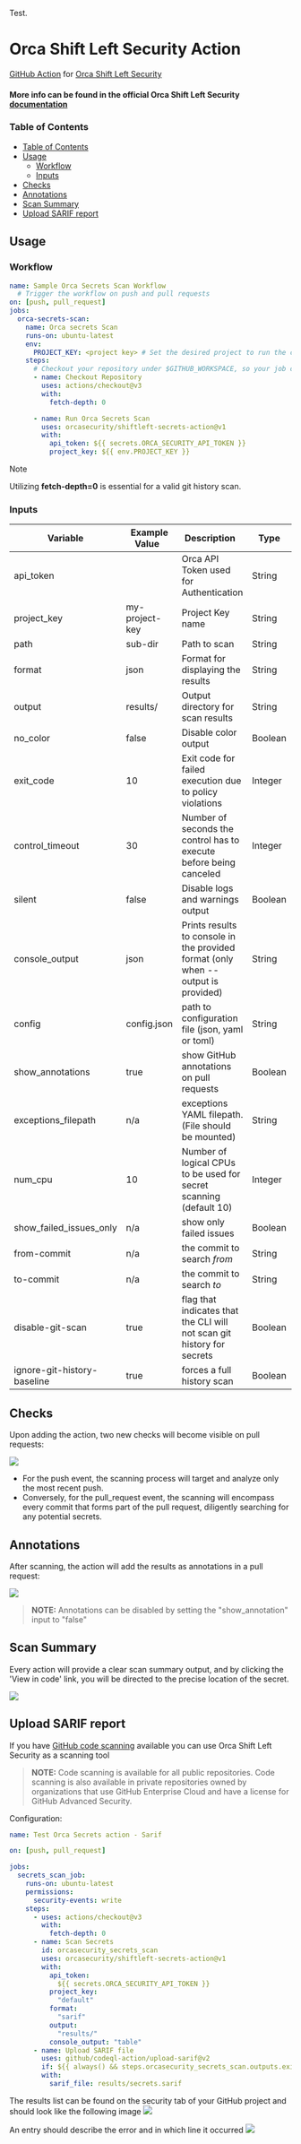 Test.

# Orca Shift Left Security Action

[GitHub Action](https://github.com/features/actions)
for [Orca Shift Left Security](https://orca.security/solutions/shift-left-security/)

#### More info can be found in the official Orca Shift Left Security<a href="https://docs.orcasecurity.io/v1/docs/shift-left-security"> documentation</a>



### Table of Contents
  - [Table of Contents](#table-of-contents)
  - [Usage](#usage)
    - [Workflow](#workflow)
    - [Inputs](#inputs)
  - [Checks](#checks)
  - [Annotations](#annotations)
  - [Scan Summary](#scan-summary)
  - [Upload SARIF report](#upload-sarif-report)


## Usage

### Workflow

```yaml
name: Sample Orca Secrets Scan Workflow
  # Trigger the workflow on push and pull requests
on: [push, pull_request]
jobs:
  orca-secrets-scan:
    name: Orca secrets Scan
    runs-on: ubuntu-latest
    env:
      PROJECT_KEY: <project key> # Set the desired project to run the cli scanning with
    steps:
      # Checkout your repository under $GITHUB_WORKSPACE, so your job can access it
      - name: Checkout Repository
        uses: actions/checkout@v3
        with:
          fetch-depth: 0       

      - name: Run Orca Secrets Scan
        uses: orcasecurity/shiftleft-secrets-action@v1
        with:
          api_token: ${{ secrets.ORCA_SECURITY_API_TOKEN }}
          project_key: ${{ env.PROJECT_KEY }}
```


> [!NOTE]
> Utilizing **fetch-depth=0** is essential for a valid git history scan.



### Inputs

| Variable                    | Example Value &nbsp; | Description &nbsp;                                                                | Type    | Required | Default |
| --------------------------- | -------------------- | --------------------------------------------------------------------------------- | ------- | -------- | ------- |
| api_token                   |                      | Orca API Token used for Authentication                                            | String  | Yes      | N/A     |
| project_key                 | my-project-key       | Project Key name                                                                  | String  | Yes      | N/A     |
| path                        | sub-dir              | Path to scan                                                                      | String  | Yes      | .       |
| format                      | json                 | Format for displaying the results                                                 | String  | No       | table   |
| output                      | results/             | Output directory for scan results                                                 | String  | No       | N/A     |
| no_color                    | false                | Disable color output                                                              | Boolean | No       | false   |
| exit_code                   | 10                   | Exit code for failed execution due to policy violations                           | Integer | No       | 3       |
| control_timeout             | 30                   | Number of seconds the control has to execute before being canceled                | Integer | No       | 60      |
| silent                      | false                | Disable logs and warnings output                                                  | Boolean | No       | false   |
| console_output              | json                 | Prints results to console in the provided format (only when --output is provided) | String  | No       | cli     |
| config                      | config.json          | path to configuration file (json, yaml or toml)                                   | String  | No       | N/A     |
| show_annotations            | true                 | show GitHub annotations on pull requests                                          | Boolean | No       | true    |
| exceptions_filepath         | n/a                  | exceptions YAML filepath. (File should be mounted)                                | String  | No       | false   |
| num_cpu                     | 10                   | Number of logical CPUs to be used for secret scanning (default 10)                | Integer | No       | 10      |
| show_failed_issues_only     | n/a                  | show only failed issues                                                           | Boolean | No       | false   |
| from-commit                 | n/a                  | the commit to search *from*                                                       | String  | No       | N/A     |
| to-commit                   | n/a                  | the commit to search *to*                                                         | String  | No       | N/A     |
| disable-git-scan            | true                 | flag that indicates that the CLI will not scan git history for secrets            | Boolean | No       | false   |
| ignore-git-history-baseline | true                 | forces a full history scan                                                        | Boolean | No       | false   |


## Checks
Upon adding the action, two new checks will become visible on pull requests:

![](/assets/checks_preview.png)

* For the push event, the scanning process will target and analyze only the most recent push.
* Conversely, for the pull_request event, the scanning will encompass every commit that forms part of the pull request, diligently searching for any potential secrets.


## Annotations
After scanning, the action will add the results as annotations in a pull request:

![](/assets/secret_annotation_preview.png)
>  **NOTE:**  Annotations can be disabled by setting the "show_annotation" input to "false"


## Scan Summary
Every action will provide a clear scan summary output, and by clicking the 'View in code' link, you will be directed to the precise location of the secret.

![](/assets/secrets_summary_preview.png)

## Upload SARIF report
If you have [GitHub code scanning](https://docs.github.com/en/github/finding-security-vulnerabilities-and-errors-in-your-code/about-code-scanning) available you can use Orca Shift Left Security as a scanning tool
> **NOTE:**  Code scanning is available for all public repositories. Code scanning is also available in private repositories owned by organizations that use GitHub Enterprise Cloud and have a license for GitHub Advanced Security.

Configuration:

```yaml
name: Test Orca Secrets action - Sarif

on: [push, pull_request]

jobs:
  secrets_scan_job:
    runs-on: ubuntu-latest
    permissions:
      security-events: write
    steps:
      - uses: actions/checkout@v3
        with:
          fetch-depth: 0
      - name: Scan Secrets
        id: orcasecurity_secrets_scan
        uses: orcasecurity/shiftleft-secrets-action@v1
        with:
          api_token:
            ${{ secrets.ORCA_SECURITY_API_TOKEN }}
          project_key:
            "default"
          format:
            "sarif"
          output:
            "results/"
          console_output: "table"
      - name: Upload SARIF file
        uses: github/codeql-action/upload-sarif@v2
        if: ${{ always() && steps.orcasecurity_secrets_scan.outputs.exit_code != 1 }}
        with:
          sarif_file: results/secrets.sarif
```

The results list can be found on the security tab of your GitHub project and should look like the following image
![](/assets/code_scanning_list.png)


An entry should describe the error and in which line it occurred 
![](/assets/code_scanning_entry.png)

